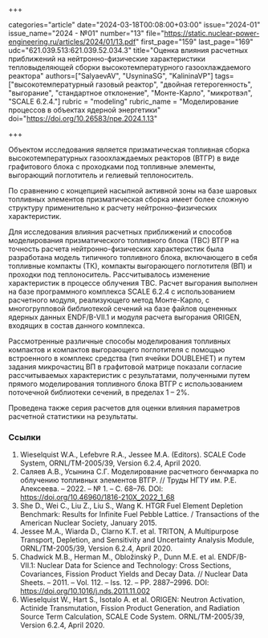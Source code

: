 +++

categories="article"
date="2024-03-18T00:08:00+03:00"
issue="2024-01"
issue_name="2024 - №01"
number="13"
file="https://static.nuclear-power-engineering.ru/articles/2024/01/13.pdf"
first_page="159"
last_page="169"
udc="621.039.513:621.039.52.034.3"
title="Оценка влияния расчетных приближений на нейтронно-физические характеристики тепловыделяющей сборки высокотемпературного газоохлаждаемого реактора"
authors=["SalyaevAV", "UsyninaSG", "KalininaVP"]
tags=["высокотемпературный газовый реактор", "двойная гетерогенность", "выгорание", "стандартное отклонение", "Монте-Карло", "микротвэл", "SCALE 6.2.4."]
rubric = "modeling"
rubric_name = "Моделирование процессов в объектах ядерной энергетики"
doi="https://doi.org/10.26583/npe.2024.1.13"

+++

Объектом исследования является призматическая топливная сборка высокотемпературных газоохлаждаемых реакторов (ВТГР) в виде графитового блока с проходками под топливные элементы, выгорающий поглотитель и гелиевый теплоноситель. 

По сравнению с концепцией насыпной активной зоны на базе шаровых топливных элементов призматическая сборка имеет более сложную структуру применительно к расчету нейтронно-физических характеристик.

Для исследования влияния расчетных приближений и способов моделирования призматического топливного блока (ТВС) ВТГР на точность расчета нейтронно-физических характеристик была разработана модель типичного топливного блока, включающего в себя топливные компакты (ТК), компакты выгорающего поглотителя (ВП) и проходки под теплоноситель. Рассчитывалось изменение характеристик в процессе облучения ТВС. Расчет выгорания выполнен на базе программного комплекса SCALE 6.2.4 с использованием расчетного модуля, реализующего метод Монте-Карло, с многогрупповой библиотекой сечений на базе файлов оцененных ядерных данных ENDF/B-VII.1 и модуля расчета выгорания ORIGEN, входящих в состав данного комплекса.

Рассмотренные различные способы моделирования топливных компактов и компактов выгорающего поглотителя с помощью встроенного в комплекс средства (тип ячейки DOUBLEHET) и путем задания микрочастиц ВП в графитовой матрице показали согласие рассчитываемых характеристик с результатами, полученными путем прямого моделирования топливного блока ВТГР с использованием поточечной библиотеки сечений, в пределах 1 – 2%. 

Проведена также серия расчетов для оценки влияния параметров расчетной статистики на результаты.

### Ссылки

1. Wieselquist W.A., Lefebvre R.A., Jessee M.A. (Editors). SCALE Code System, ORNL/TM-2005/39, Version 6.2.4, April 2020. 
2. Саляев А.В., Усынина С.Г. Моделирование расчетного бенчмарка по облучению топливных элементов ВТГР. // Труды НГТУ им. Р.Е. Алексеева. – 2022. – № 1. – С. 68–76. DOI: https://doi.org/10.46960/1816-210X_2022_1_68
3. She D., Wei C., Liu Z., Liu S., Wang K. HTGR Fuel Element Depletion Benchmark: Results for Infinite Fuel Pebble Lattice. / Transactions of the American Nuclear Society, January 2015.
4. Jessee M.A., Wiarda D., Clarno K.T. et al. TRITON, A Multipurpose Transport, Depletion, and Sensitivity and Uncertainty Analysis Module, ORNL/TM-2005/39, Version 6.2.4, April 2020.
5. Chadwick M.B., Herman M., Obložinský P., Dunn M.E. et al. ENDF/B-VII.1: Nuclear Data for Science and Technology: Cross Sections, Covariances, Fission Product Yields and Decay Data. // Nuclear Data Sheets. – 2011. – Vol. 112. – Iss. 12. – PP. 2887–2996. DOI: https://doi.org/10.1016/j.nds.2011.11.002 
6. Wieselquist W., Hart S., Isotalo A. et al. ORIGEN: Neutron Activation, Actinide Transmutation, Fission Product Generation, and Radiation Source Term Calculation, SCALE Code System. ORNL/TM-2005/39, Version 6.2.4, April 2020.